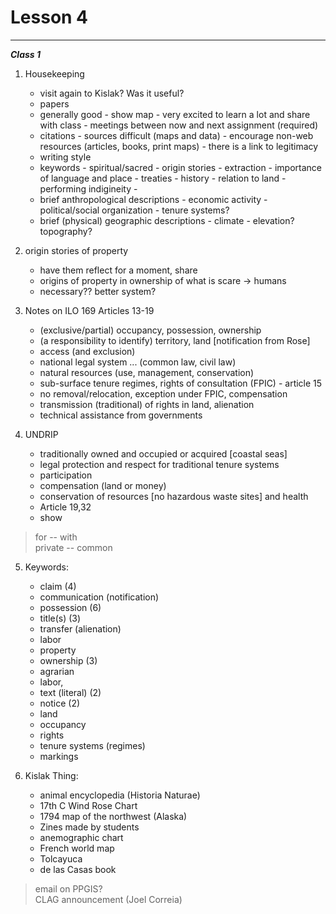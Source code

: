 Lesson 4
========

---

*__Class 1__*  

1. Housekeeping
   -   visit again to Kislak? Was it useful?
   -   papers
      -   generally good
         -   show map
         -   very excited to learn a lot and share with class
         -   meetings between now and next assignment (required)
      -   citations
         -   sources difficult (maps and data)
         -   encourage non-web resources (articles, books, print maps)
         -   there is a link to legitimacy
      -   writing style
      -   keywords
         -   spiritual/sacred
         -   origin stories
         -   extraction
         -   importance of language and place
         -   treaties
         -   history
         -   relation to land
         -   performing indigineity
         -   
      -   brief anthropological descriptions
         -   economic activity
         -   political/social organization
         -   tenure systems?
      -   brief (physical) geographic descriptions
         -   climate
         -   elevation? topography?
2. origin stories of property
   -   have them reflect for a moment, share
   -   origins of property in ownership of what is scare -> humans
   -   necessary?? better system?


3. Notes on ILO 169 Articles 13-19
   -   (exclusive/partial) occupancy, possession, ownership
   -   (a responsibility to identify) territory, land [notification from Rose]
   -   access (and exclusion)
   -   national legal system ... (common law, civil law)
   -   natural resources (use, management, conservation)
   -   sub-surface tenure regimes, rights of consultation (FPIC) - article 15
   -   no removal/relocation, exception under FPIC, compensation
   -   transmission (traditional) of rights in land, alienation
   -   technical assistance from governments

4. UNDRIP
   -   traditionally owned and occupied or acquired [coastal seas]
   -   legal protection and respect for traditional tenure systems
   -   participation
   -   compensation (land or money)
   -   conservation of resources [no hazardous waste sites] and health
   -   Article 19,32
   -   show 

> for -- with  
> private -- common  

5. Keywords: 
   -   claim (4)
   -   communication (notification)
   -   possession (6)
   -   title(s) (3)
   -   transfer (alienation)
   -   labor
   -   property
   -   ownership (3)
   -   agrarian
   -   labor, 
   -   text (literal) (2)
   -   notice (2)
   -   land
   -   occupancy
   -   rights
   -   tenure systems (regimes)
   -   markings

6. Kislak Thing: 
   -   animal encyclopedia (Historia Naturae)
   -   17th C Wind Rose Chart
   -   1794 map of the northwest (Alaska)
   -   Zines made by students
   -   anemographic chart
   -   French world map
   -   Tolcayuca
   -   de las Casas book

> email on PPGIS?  
> CLAG announcement (Joel Correia)  


